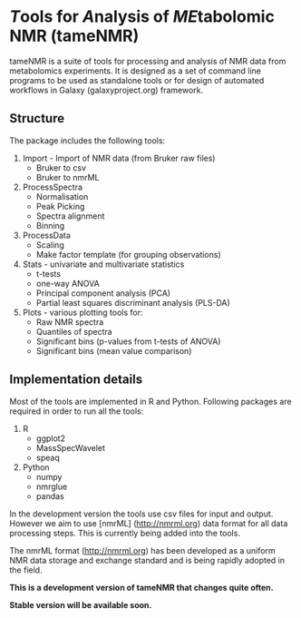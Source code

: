 # *T*ools for *A*nalysis of *ME*tabolomic NMR (tameNMR)

tameNMR is a suite of tools for processing and analysis of NMR data from metabolomics
experiments. It is designed as a set of command line programs to be used
as standalone tools or for design of automated workflows in Galaxy
(galaxyproject.org) framework.


## Structure
The package includes the following tools:

1. Import - Import of NMR data (from Bruker raw files)
    * Bruker to csv
    * Bruker to nmrML
2. ProcessSpectra
    * Normalisation
    * Peak Picking
    * Spectra alignment
    * Binning
3. ProcessData
    * Scaling
    * Make factor template (for grouping observations)
4. Stats - univariate and multivariate statistics
    * t-tests
    * one-way ANOVA
    * Principal component analysis (PCA)
    * Partial least squares discriminant analysis (PLS-DA)
5. Plots - various plotting tools for:
    * Raw NMR spectra
    * Quantiles of spectra
    * Significant bins (p-values from t-tests of ANOVA)
    * Significant bins (mean value comparison)

## Implementation details

Most of the tools are implemented in R and Python.
Following packages are required in order to run all the tools:

1. R
    * ggplot2
    * MassSpecWavelet
    * speaq
2. Python
    * numpy
    * nmrglue
    * pandas

In the development version the tools use csv files for input and output.
However we aim to use [nmrML] (http://nmrml.org) data format for all data
processing steps. This is currently being added into the tools.

The nmrML format (<http://nmrml.org>) has been developed as a uniform NMR
data storage and exchange standard and is being rapidly adopted in the field.

**This is a development version of tameNMR that changes quite often.**

**Stable version will be available soon.**
